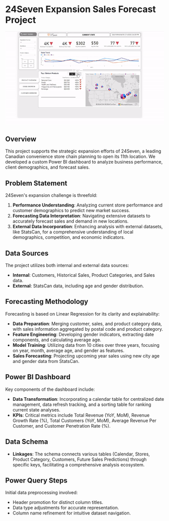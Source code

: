 # 24Seven Expansion Sales Forecast Project

![Sales Forecasting Visualization](https://github.com/Farahhoque/SalesForecastingVisualization/blob/main/gif.gif)

## Overview

This project supports the strategic expansion efforts of 24Seven, a leading Canadian convenience store chain planning to open its 11th location. We developed a custom Power BI dashboard to analyze business performance, client demographics, and forecast sales.

## Problem Statement

24Seven's expansion challenge is threefold:
1. **Performance Understanding**: Analyzing current store performance and customer demographics to predict new market success.
2. **Forecasting Data Interpretation**: Navigating extensive datasets to accurately forecast sales and demand in new locations.
3. **External Data Incorporation**: Enhancing analysis with external datasets, like StatsCan, for a comprehensive understanding of local demographics, competition, and economic indicators.

## Data Sources

The project utilizes both internal and external data sources:
- **Internal**: Customers, Historical Sales, Product Categories, and Sales data.
- **External**: StatsCan data, including age and gender distribution.

## Forecasting Methodology

Forecasting is based on Linear Regression for its clarity and explainability:
- **Data Preparation**: Merging customer, sales, and product category data, with sales information aggregated by postal code and product category.
- **Feature Engineering**: Developing gender indicators, extracting date components, and calculating average age.
- **Model Training**: Utilizing data from 10 cities over three years, focusing on year, month, average age, and gender as features.
- **Sales Forecasting**: Projecting upcoming year sales using new city age and gender data from StatsCan.

## Power BI Dashboard

Key components of the dashboard include:
- **Data Transformation**: Incorporating a calendar table for centralized date management, data refresh tracking, and a sorting table for ranking current state analyses.
- **KPIs**: Critical metrics include Total Revenue (YoY, MoM), Revenue Growth Rate (%), Total Customers (YoY, MoM), Average Revenue Per Customer, and Customer Penetration Rate (%).

## Data Schema

- **Linkages**: The schema connects various tables (Calendar, Stores, Product Category, Customers, Future Sales Predictions) through specific keys, facilitating a comprehensive analysis ecosystem.

## Power Query Steps

Initial data preprocessing involved:
- Header promotion for distinct column titles.
- Data type adjustments for accurate representation.
- Column name refinement for intuitive dataset navigation.

